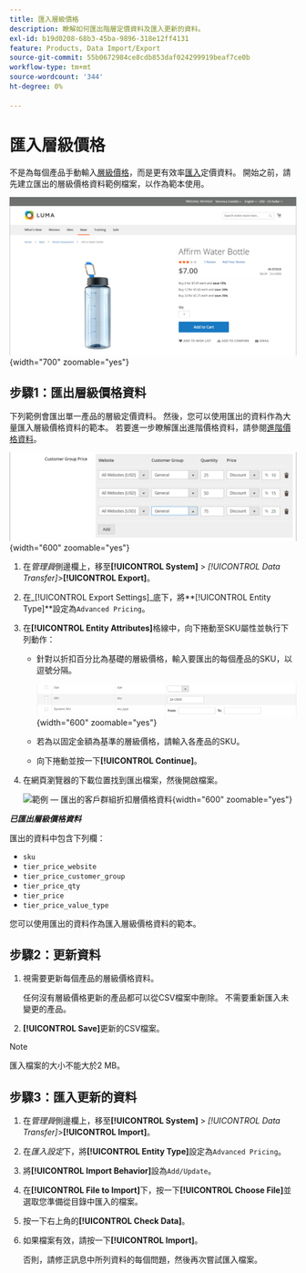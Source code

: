 ```yaml
---
title: 匯入層級價格
description: 瞭解如何匯出階層定價資料及匯入更新的資料。
exl-id: b19d0208-68b3-45ba-9896-318e12ff4131
feature: Products, Data Import/Export
source-git-commit: 55b0672984ce8cdb853daf024299919beaf7ce0b
workflow-type: tm+mt
source-wordcount: '344'
ht-degree: 0%

---
```


# 匯入層級價格

不是為每個產品手動輸入[層級價格](../catalog/product-price-tier.md)，而是更有效率[匯入](data-import.md)定價資料。 開始之前，請先建立匯出的層級價格資料範例檔案，以作為範本使用。

![店面範例 — 分層定價](./assets/storefront-tier-pricing-water-bottle.png){width="700" zoomable="yes"}

## 步驟1：匯出層級價格資料

下列範例會匯出單一產品的層級定價資料。 然後，您可以使用匯出的資料作為大量匯入層級價格資料的範本。 若要進一步瞭解匯出進階價格資料，請參閱[進階價格資料](data-attributes-product.md#advanced-pricing-attributes)。

![產品階層式定價](./assets/price-tier-customer-group-discount.png){width="600" zoomable="yes"}

1. 在&#x200B;_管理員_&#x200B;側邊欄上，移至&#x200B;**[!UICONTROL System]** > _[!UICONTROL Data Transfer]_>**[!UICONTROL Export]**。

1. 在&#x200B;_[!UICONTROL Export Settings]_底下，將&#x200B;**[!UICONTROL Entity Type]**設定為`Advanced Pricing`。

1. 在&#x200B;**[!UICONTROL Entity Attributes]**&#x200B;格線中，向下捲動至SKU屬性並執行下列動作：

   - 針對以折扣百分比為基礎的層級價格，輸入要匯出的每個產品的SKU，以逗號分隔。

     ![資料匯出 — 產品SKU](./assets/price-tier-export-sku.png){width="600" zoomable="yes"}

   - 若為以固定金額為基準的層級價格，請輸入各產品的SKU。

   - 向下捲動並按一下&#x200B;**[!UICONTROL Continue]**。

1. 在網頁瀏覽器的下載位置找到匯出檔案，然後開啟檔案。

   ![範例 — 匯出的客戶群組折扣層價格資料](./assets/price-tier-customer-group-discount-export.png){width="600" zoomable="yes"}

**_已匯出層級價格資料_**

匯出的資料中包含下列欄：

- `sku`
- `tier_price_website`
- `tier_price_customer_group`
- `tier_price_qty`
- `tier_price`
- `tier_price_value_type`

您可以使用匯出的資料作為匯入層級價格資料的範本。

## 步驟2：更新資料

1. 視需要更新每個產品的層級價格資料。

   任何沒有層級價格更新的產品都可以從CSV檔案中刪除。 不需要重新匯入未變更的產品。

1. **[!UICONTROL Save]**&#x200B;更新的CSV檔案。

>[!NOTE]
>
>匯入檔案的大小不能大於2 MB。

## 步驟3：匯入更新的資料

1. 在&#x200B;_管理員_&#x200B;側邊欄上，移至&#x200B;**[!UICONTROL System]** > _[!UICONTROL Data Transfer]_>**[!UICONTROL Import]**。

1. 在&#x200B;_匯入設定_&#x200B;下，將&#x200B;**[!UICONTROL Entity Type]**&#x200B;設定為`Advanced Pricing`。

1. 將&#x200B;**[!UICONTROL Import Behavior]**&#x200B;設為`Add/Update`。

1. 在&#x200B;**[!UICONTROL File to Import]**&#x200B;下，按一下&#x200B;**[!UICONTROL Choose File]**&#x200B;並選取您準備從目錄中匯入的檔案。

1. 按一下右上角的&#x200B;**[!UICONTROL Check Data]**。

1. 如果檔案有效，請按一下&#x200B;**[!UICONTROL Import]**。

   否則，請修正訊息中所列資料的每個問題，然後再次嘗試匯入檔案。
